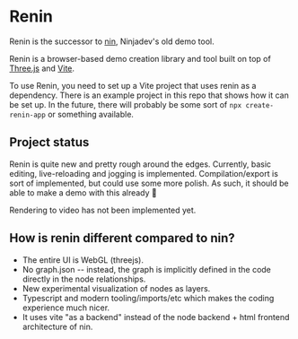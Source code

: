 # Renin

Renin is the successor to [nin](https://github.com/ninjadev/nin), Ninjadev's old demo tool.

Renin is a browser-based demo creation library and tool built on top of [Three.js](https://github.com/mrdoob/three.js/) and [Vite](https://vite.dev).

To use Renin, you need to set up a Vite project that uses renin as a dependency.
There is an example project in this repo that shows how it can be set up.
In the future, there will probably be some sort of `npx create-renin-app` or something available.

## Project status

Renin is quite new and pretty rough around the edges.
Currently, basic editing, live-reloading and jogging is implemented.
Compilation/export is sort of implemented, but could use some more polish.
As such, it should be able to make a demo with this already :tada:

Rendering to video has not been implemented yet.

## How is renin different compared to nin?

- The entire UI is WebGL (threejs).
- No graph.json -- instead, the graph is implicitly defined in the code directly in the node relationships.
- New experimental visualization of nodes as layers.
- Typescript and modern tooling/imports/etc which makes the coding experience much nicer.
- It uses vite "as a backend" instead of the node backend + html frontend architecture of nin.

